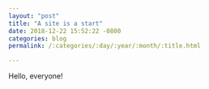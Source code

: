 ```yaml
---
layout: "post"
title: "A site is a start"
date: 2018-12-22 15:52:22 -0800
categories: blog
permalink: /:categories/:day/:year/:month/:title.html

---
```


Hello, everyone!
